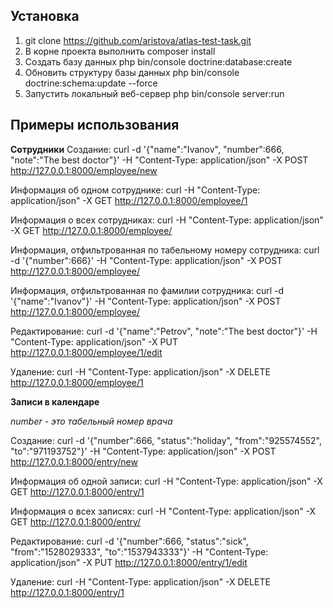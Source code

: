 Установка
---------
1. git clone https://github.com/aristova/atlas-test-task.git
2. В корне проекта выполнить composer install
3. Создать базу данных php bin/console doctrine:database:create
4. Обновить структуру базы данных php bin/console doctrine:schema:update --force
5. Запустить локальный веб-сервер php bin/console server:run


Примеры использования
---------------------

**Сотрудники**
Создание:
curl -d '{"name":"Ivanov", "number":666, "note":"The best doctor"}' -H "Content-Type: application/json" -X POST http://127.0.0.1:8000/employee/new

Информация об одном сотруднике:
curl  -H "Content-Type: application/json" -X GET http://127.0.0.1:8000/employee/1

Информация о всех сотрудниках:
curl -H "Content-Type: application/json" -X GET http://127.0.0.1:8000/employee/

Информация, отфильтрованная по табельному номеру сотрудника:
curl -d '{"number":666}' -H "Content-Type: application/json" -X POST http://127.0.0.1:8000/employee/

Информация, отфильтрованная по фамилии сотрудника:
curl -d '{"name":"Ivanov"}' -H "Content-Type: application/json" -X POST http://127.0.0.1:8000/employee/

Редактирование:
curl -d '{"name":"Petrov", "note":"The best doctor"}' -H "Content-Type: application/json" -X PUT http://127.0.0.1:8000/employee/1/edit

Удаление:
curl -H "Content-Type: application/json" -X DELETE http://127.0.0.1:8000/employee/1


**Записи в календаре**

_number - это табельный номер врача_

Создание:
curl -d '{"number":666, "status":"holiday", "from":"925574552", "to":"971193752"}' -H "Content-Type: application/json" -X POST http://127.0.0.1:8000/entry/new

Информация об одной записи:
curl  -H "Content-Type: application/json" -X GET http://127.0.0.1:8000/entry/1

Информация о всех записях:
curl -H "Content-Type: application/json" -X GET http://127.0.0.1:8000/entry/

Редактирование:
curl -d '{"number":666, "status":"sick", "from":"1528029333", "to":"1537943333"}' -H "Content-Type: application/json" -X PUT http://127.0.0.1:8000/entry/1/edit

Удаление:
curl -H "Content-Type: application/json" -X DELETE http://127.0.0.1:8000/entry/1
